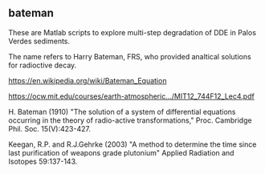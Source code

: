 ## bateman
 
These are Matlab scripts to explore multi-step degradation of DDE in Palos Verdes sediments.

The name refers to Harry Bateman, FRS, who provided analtical solutions for radioctive decay.

https://en.wikipedia.org/wiki/Bateman_Equation

https://ocw.mit.edu/courses/earth-atmospheric.../MIT12_744F12_Lec4.pdf

H. Bateman (1910) "The solution of a system of differential equations occurring in the theory of radio-active transformations," Proc. Cambridge Phil. Soc. 15(V):423-427.

Keegan, R.P. and R.J.Gehrke (2003) "A method to determine the time since last purification of weapons grade plutonium" Applied Radiation and Isotopes 59:137-143.
